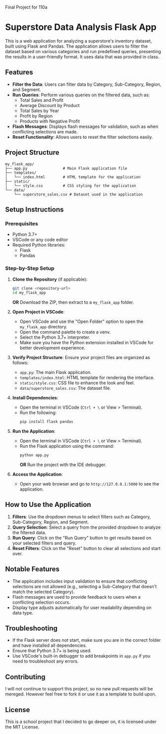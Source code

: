 Final Project for 110a

# Superstore Data Analysis Flask App

This is a web application for analyzing a superstore's inventory dataset, built using Flask and Pandas. The application allows users to filter the dataset based on various categories and run predefined queries, presenting the results in a user-friendly format. It uses data that was provided in class. 

## Features

- **Filter the Data**: Users can filter data by Category, Sub-Category, Region, and Segment.
- **Run Queries**: Perform various queries on the filtered data, such as:
  - Total Sales and Profit
  - Average Discount by Product
  - Total Sales by Year
  - Profit by Region
  - Products with Negative Profit
- **Flash Messages**: Displays flash messages for validation, such as when conflicting selections are made.
- **Reset Functionality**: Allows users to reset the filter selections easily.

## Project Structure

```
my_flask_app/
├── app.py                # Main Flask application file
├── templates/
│   └── index.html        # HTML template for the application
├── static/
│   └── style.css         # CSS styling for the application
└── data/
    └── superstore_sales.csv # Dataset used in the application
```

## Setup Instructions

### Prerequisites

- Python 3.7+
- VSCode or any code editor
- Required Python libraries:
  - Flask
  - Pandas

### Step-by-Step Setup

1. **Clone the Repository** (if applicable):
   ```bash
   git clone <repository-url>
   cd my_flask_app
   ```
   **OR**
  Download the ZIP, then extract to a `my_flask_app` folder.

3. **Open Project in VSCode**:
   - Open VSCode and use the "Open Folder" option to open the `my_flask_app` directory.
   - Open the command palette to create a venv.
   - Select the Python 3.7+ interpreter. 
   - Make sure you have the Python extension installed in VSCode for better development experience.

4. **Verify Project Structure**: Ensure your project files are organized as follows:
   - `app.py`: The main Flask application.
   - `templates/index.html`: HTML template for rendering the interface.
   - `static/style.css`: CSS file to enhance the look and feel.
   - `data/superstore_sales.csv`: The dataset file.

5. **Install Dependencies**:
   - Open the terminal in VSCode (`Ctrl + \` or View > Terminal).
   - Run the following:
     ```bash
     pip install flask pandas
     ```

5. **Run the Application**:
   - Open the terminal in VSCode (`Ctrl + \` or View > Terminal).
   - Run the Flask application using the command:
     ```bash
     python app.py
     ```
     **OR**
     Run the project with the IDE debugger.

6. **Access the Application**:
   - Open your web browser and go to `http://127.0.0.1:5000` to see the application.

## How to Use the Application

1. **Filters**: Use the dropdown menus to select filters such as Category, Sub-Category, Region, and Segment.
2. **Query Selection**: Select a query from the provided dropdown to analyze the filtered data.
3. **Run Query**: Click on the "Run Query" button to get results based on your selected filters and query.
4. **Reset Filters**: Click on the "Reset" button to clear all selections and start over.

## Notable Features

- The application includes input validation to ensure that conflicting selections are not allowed (e.g., selecting a Sub-Category that doesn't match the selected Category).
- Flash messages are used to provide feedback to users when a conflicting selection occurs.
- Display type adjusts automatically for user readability depending on data type. 

## Troubleshooting

- If the Flask server does not start, make sure you are in the correct folder and have installed all dependencies.
- Ensure that Python 3.7+ is being used. 
- Use VSCode's built-in debugger to add breakpoints in `app.py` if you need to troubleshoot any errors.

## Contributing

I will not continue to support this project, so no new pull requests will be mereged. However feel free to fork it or use it as a template to build upon. 

## License

This is a school project that I decided to go deeper on, it is licensed under the MIT License.

